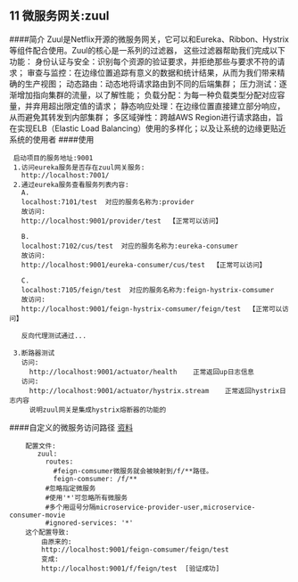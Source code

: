 ## 11 微服务网关:zuul
####简介
Zuul是Netflix开源的微服务网关，它可以和Eureka、Ribbon、Hystrix等组件配合使用。Zuul的核心是一系列的过滤器，
这些过滤器帮助我们完成以下功能：
身份认证与安全：识别每个资源的验证要求，并拒绝那些与要求不符的请求；
审查与监控：在边缘位置追踪有意义的数据和统计结果，从而为我们带来精确的生产视图；
动态路由：动态地将请求路由到不同的后端集群；
压力测试：逐渐增加指向集群的流量，以了解性能；
负载分配：为每一种负载类型分配对应容量，并弃用超出限定值的请求；
静态响应处理：在边缘位置直接建立部分响应，从而避免其转发到内部集群；
多区域弹性：跨越AWS Region进行请求路由，旨在实现ELB（Elastic Load Balancing）使用的多样化；以及让系统的边缘更贴近系统的使用者
####使用
   ```text
    启动项目的服务地址:9001
    1.访问eureka服务是否存在zuul网关服务:
      http://localhost:7001/
    2.通过eureka服务查看服务列表内容:
      A.
      localhost:7101/test  对应的服务名称为:provider
      故访问:
      http://localhost:9001/provider/test  【正常可以访问】
      
      B.
      localhost:7102/cus/test  对应的服务名称为:eureka-consumer
      故访问:
      http://localhost:9001/eureka-consumer/cus/test  【正常可以访问】  

      C.
      localhost:7105/feign/test  对应的服务名称为:feign-hystrix-comsumer
      故访问:
      http://localhost:9001/feign-hystrix-comsumer/feign/test  【正常可以访问】        
      
      反向代理测试通过...
    
    3.断路器测试
      访问:
        http://localhost:9001/actuator/health    正常返回up日志信息
      访问:
        http://localhost:9001/actuator/hystrix.stream    正常返回hystrix日志内容
        说明zuul网关是集成hystrix熔断器的功能的  
   ```
####自定义的微服务访问路径  [资料](http://www.itmuch.com/spring-cloud/finchley-17/)
```
    配置文件:
       zuul:
         routes:
           #feign-comsumer微服务就会被映射到/f/**路径。
           feign-comsumer: /f/**
         #忽略指定微服务
         #使用'*'可忽略所有微服务
         #多个用逗号分隔microservice-provider-user,microservice-consumer-movie
         #ignored-services: '*'
    这个配置导致:
        由原来的:
        http://localhost:9001/feign-comsumer/feign/test
        变成:
        http://localhost:9001/f/feign/test  [验证成功]
```
